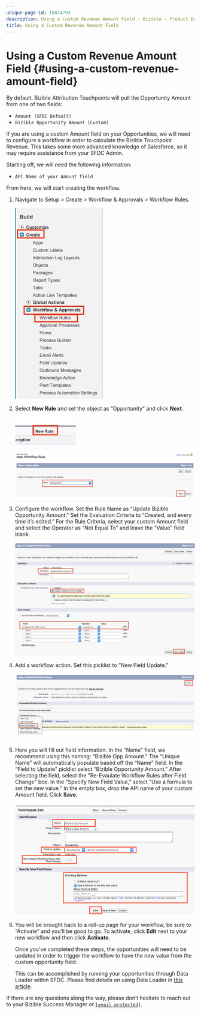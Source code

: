 ```yaml
---
unique-page-id: 18874793
description: Using a Custom Revenue Amount Field - Bizible - Product Documentation
title: Using a Custom Revenue Amount Field
---
```


# Using a Custom Revenue Amount Field {#using-a-custom-revenue-amount-field}

By default, Bizible Attribution Touchpoints will pull the Opportunity Amount from one of two fields:

* `Amount (SFDC Default)`
* `Bizible Opportunity Amount (Custom)`

If you are using a custom Amount field on your Opportunities, we will need to configure a workflow in order to calculate the Bizible Touchpoint Revenue. This takes some more advanced knowledge of Salesforce, so it may require assistance from your SFDC Admin.

Starting off, we will need the following information:

* `API Name of your Amount field`

From here, we will start creating the workflow.

1. Navigate to Setup > Create > Workflow & Approvals > Workflow Rules.

   ![](assets/1.jpg)

1. Select **New Rule** and set the object as “Opportunity” and click **Next**.

   ![](assets/2.jpg)

   ![](assets/3.jpg)

1. Configure the workflow. Set the Rule Name as “Update Bizible Opportunity Amount." Set the Evaluation Criteria to “Created, and every time it’s edited.” For the Rule Criteria, select your custom Amount field and select the Operator as “Not Equal To” and leave the “Value” field blank.

   ![](assets/4.jpg)

1. Add a workflow action. Set this picklist to “New Field Update.”

   ![](assets/5.jpg)

1. Here you will fill out field information. In the “Name” field, we recommend using this naming: “Bizible Opp Amount." The “Unique Name” will automatically populate based off the “Name” field. In the “Field to Update” picklist select “Bizible Opportunity Amount." After selecting the field, select the "Re-Evaulate Workflow Rules after Field Change" box. In the “Specify New Field Value,” select “Use a formula to set the new value." In the empty box, drop the API name of your custom Amount field. Click **Save**.

   ![](assets/6.png)

1. You will be brought back to a roll-up page for your workflow, be sure to “Activate” and you’ll be good to go. To activate, click **Edit** next to your new workflow and then click **Activate**.&nbsp;

   Once you’ve completed these steps, the opportunities will need to be updated in order to trigger the workflow to have the new value from the custom opportunity field.

   This can be accomplished by running your opportunities through Data Loader within SFDC. Please find details on using Data Loader in [this article](http://docs.marketo.com/x/kwEgAQ).

If there are any questions along the way, please don’t hesitate to reach out to your Bizible Success Manager or [`[email protected]`](http://docs.marketo.com/cdn-cgi/l/email-protection#c8bbbdb8b8a7babc88aaa1b2a1aaa4ade6aba7a5).

